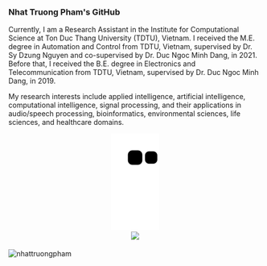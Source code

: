 ### Nhat Truong Pham's GitHub
Currently, I am a Research Assistant in the Institute for Computational Science at Ton Duc Thang University (TDTU), Vietnam. I received the M.E. degree in Automation and Control from TDTU, Vietnam, supervised by Dr. Sy Dzung Nguyen and co-supervised by Dr. Duc Ngoc Minh Dang, in 2021. Before that, I received the B.E. degree in Electronics and Telecommunication from TDTU, Vietnam, supervised by Dr. Duc Ngoc Minh Dang, in 2019.

My research interests include applied intelligence, artificial intelligence, computational intelligence, signal processing, and their applications in audio/speech processing, bioinformatics, environmental sciences, life sciences, and healthcare domains.

<!--
**nhattruongpham/nhattruongpham** is a ✨ _special_ ✨ repository because its `README.md` (this file) appears on your GitHub profile.

Here are some ideas to get you started:

- 🔭 I’m currently working on ...
- 🌱 I’m currently learning ...
- 👯 I’m looking to collaborate on ...
- 🤔 I’m looking for help with ...
- 💬 Ask me about ...
- 📫 How to reach me: ...
- 😄 Pronouns: ...
- ⚡ Fun fact: ...
-->

<div align='center'>
  <img src="https://github.com/Leticia-maria/Leticia-maria/blob/output/github-contribution-grid-snake.svg"/>
</div>

<div align='center'>
  <img src="./profile-3d-contrib/profile-south-season-animate.svg"/>
</div>

<p><img align="center" src="https://github-readme-stats.vercel.app/api/top-langs/?username=nhattruongpham&layout=compact&hide=html" alt="nhattruongpham" /></p>
<p>&nbsp;<img align="center" src="https://github-readme-stats.vercel.app/api?username=nhattruongpham&show_icons=true&theme=radical" alt="" /></p>
